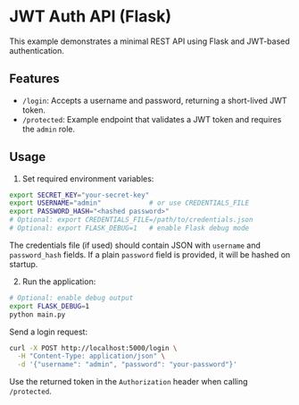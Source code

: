 # JWT Auth API (Flask)

This example demonstrates a minimal REST API using Flask and JWT-based authentication.

## Features

- `/login`: Accepts a username and password, returning a short-lived JWT token.
- `/protected`: Example endpoint that validates a JWT token and requires the `admin` role.

## Usage

1. Set required environment variables:

```bash
export SECRET_KEY="your-secret-key"
export USERNAME="admin"            # or use CREDENTIALS_FILE
export PASSWORD_HASH="<hashed password>"
# Optional: export CREDENTIALS_FILE=/path/to/credentials.json
# Optional: export FLASK_DEBUG=1   # enable Flask debug mode
```

The credentials file (if used) should contain JSON with `username` and `password_hash` fields.
If a plain `password` field is provided, it will be hashed on startup.

2. Run the application:

```bash
# Optional: enable debug output
export FLASK_DEBUG=1
python main.py
```

Send a login request:

```bash
curl -X POST http://localhost:5000/login \
  -H "Content-Type: application/json" \
  -d '{"username": "admin", "password": "your-password"}'
```

Use the returned token in the `Authorization` header when calling `/protected`.
